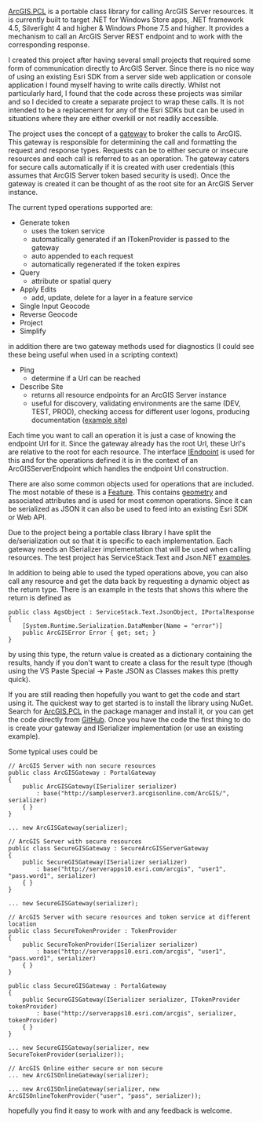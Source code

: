 ﻿[ArcGIS.PCL](https://github.com/davetimmins/ArcGIS.PCL) is a portable class library for calling ArcGIS Server resources. It is currently built to target .NET for Windows Store apps, .NET framework 4.5, Silverlight 4 and higher & Windows Phone 7.5 and higher. It provides a mechanism to call an ArcGIS Server REST endpoint and to work with the corresponding response.

I created this project after having several small projects that required some form of communication directly to ArcGIS Server. Since there is no nice way of using an existing Esri SDK from a server side web application or console application I found myself having to write calls directly. Whilst not particularly hard, I found that the code across these projects was similar and so I decided to create a separate project to wrap these calls. It is not intended to be a replacement for any of the Esri SDKs but can be used in situations where they are either overkill or not readily accessible.

The project uses the concept of a [gateway](https://github.com/davetimmins/ArcGIS.PCL/blob/master/ArcGIS.ServiceModel/IPortalGateway.cs) to broker the calls to ArcGIS. This gateway is responsible for determining the call and formatting the request and response types. Requests can be to either secure or insecure resources and each call is referred to as an operation. The gateway caters for secure calls automatically if it is created with user credentials (this assumes that ArcGIS Server token based security is used). Once the gateway is created it can be thought of as the root site for an ArcGIS Server instance.

The current typed operations supported are:

* Generate token 
  * uses the token service 
  * automatically generated if an ITokenProvider is passed to the gateway
  * auto appended to each request
  * automatically regenerated if the token expires
* Query
  * attribute or spatial query
* Apply Edits 
  * add, update, delete for a layer in a feature service
* Single Input Geocode 
* Reverse Geocode
* Project
* Simplify

in addition there are two gateway methods used for diagnostics (I could see these being useful when used in a scripting context)

* Ping
  * determine if a Url can be reached
* Describe Site 
  * returns all resource endpoints for an ArcGIS Server instance 
  * useful for discovery, validating environments are the same (DEV, TEST, PROD), checking access for different user logons, producing documentation ([example site](https://arcgissitedescriptor.azurewebsites.net/))


Each time you want to call an operation it is just a case of knowing the endpoint Url for it. Since the gateway already has the root Url, these Url's are relative to the root for each resource. The interface [IEndpoint](https://github.com/davetimmins/ArcGIS.PCL/blob/master/ArcGIS.ServiceModel/Common/IEndpoint.cs) is used for this and for the operations defined it is in the context of an ArcGISServerEndpoint which handles the endpoint Url construction.

There are also some common objects used for operations that are included. The most notable of these is a [Feature](https://github.com/davetimmins/ArcGIS.PCL/blob/master/ArcGIS.ServiceModel/Common/Feature.cs). This contains [geometry](https://github.com/davetimmins/ArcGIS.PCL/blob/master/ArcGIS.ServiceModel/Common/IGeometry.cs) and associated attributes and is used for most common operations. Since it can be serialized as JSON it can also be used to feed into an existing Esri SDK or Web API.

Due to the project being a portable class library I have split the de/serialization out so that it is specific to each implementation. Each gateway needs an ISerializer implementation that will be used when calling resources. The test project has ServiceStack.Text and Json.NET [examples](https://github.com/davetimmins/ArcGIS.PCL/blob/master/ArcGIS.Test/ISerializer.cs).

In addition to being able to used the typed operations above, you can also call any resource and get the data back by requesting a dynamic object as the return type. There is an example in the tests that shows this where the return is defined as
<pre><code class='cs'>public class AgsObject : ServiceStack.Text.JsonObject, IPortalResponse
{
    [System.Runtime.Serialization.DataMember(Name = "error")]
    public ArcGISError Error { get; set; }
}
</code></pre>

by using this type, the return value is created as a dictionary containing the results, handy if you don't want to create a class for the result type (though using the VS Paste Special -> Paste JSON as Classes makes this pretty quick).

If you are still reading then hopefully you want to get the code and start using it. The quickest way to get started is to install the library using NuGet. Search for [ArcGIS.PCL](https://www.nuget.org/packages/ArcGIS.PCL/) in the package manager and install it, or you can get the code directly from [GitHub](https://github.com/davetimmins/ArcGIS.PCL/releases). Once you have the code the first thing to do is create your gateway and ISerializer implementation (or use an existing example).

Some typical uses could be
<pre><code class='cs'>// ArcGIS Server with non secure resources
public class ArcGISGateway : PortalGateway
{
    public ArcGISGateway(ISerializer serializer)
        : base("http://sampleserver3.arcgisonline.com/ArcGIS/", serializer)
    { }
}
 
... new ArcGISGateway(serializer);
 
// ArcGIS Server with secure resources
public class SecureGISGateway : SecureArcGISServerGateway
{
    public SecureGISGateway(ISerializer serializer)
        : base("http://serverapps10.esri.com/arcgis", "user1", "pass.word1", serializer)
    { }
}
 
... new SecureGISGateway(serializer);
 
// ArcGIS Server with secure resources and token service at different location
public class SecureTokenProvider : TokenProvider
{
    public SecureTokenProvider(ISerializer serializer)
        : base("http://serverapps10.esri.com/arcgis", "user1", "pass.word1", serializer)
    { }
}
 
public class SecureGISGateway : PortalGateway
{
    public SecureGISGateway(ISerializer serializer, ITokenProvider tokenProvider)
        : base("http://serverapps10.esri.com/arcgis", serializer, tokenProvider)
    { }
}
 
... new SecureGISGateway(serializer, new SecureTokenProvider(serializer));
 
// ArcGIS Online either secure or non secure
... new ArcGISOnlineGateway(serializer);
 
... new ArcGISOnlineGateway(serializer, new ArcGISOnlineTokenProvider("user", "pass", serializer));
</code></pre>

hopefully you find it easy to work with and any feedback is welcome.